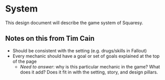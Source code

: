 
# System
This design document will describe the game system of Squaresy.

## Notes on this from Tim Cain

- Should be consistent with the setting (e.g. drugs/skills in Fallout)
- Every mechanic should have a goal or set of goals explained at the top of the page
    - _Need to answer_: why is this particular mechanic in the game? What does it add? Does it fit in with the setting, story, and design pillars.